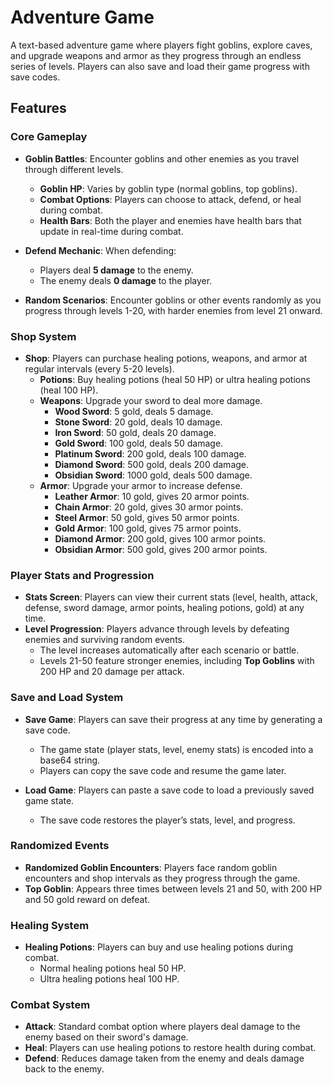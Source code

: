 # Adventure Game

A text-based adventure game where players fight goblins, explore caves, and upgrade weapons and armor as they progress through an endless series of levels. Players can also save and load their game progress with save codes.

## Features

### Core Gameplay
- **Goblin Battles**: Encounter goblins and other enemies as you travel through different levels.
  - **Goblin HP**: Varies by goblin type (normal goblins, top goblins).
  - **Combat Options**: Players can choose to attack, defend, or heal during combat.
  - **Health Bars**: Both the player and enemies have health bars that update in real-time during combat.

- **Defend Mechanic**: When defending:
  - Players deal **5 damage** to the enemy.
  - The enemy deals **0 damage** to the player.

- **Random Scenarios**: Encounter goblins or other events randomly as you progress through levels 1-20, with harder enemies from level 21 onward.

### Shop System
- **Shop**: Players can purchase healing potions, weapons, and armor at regular intervals (every 5-20 levels).
  - **Potions**: Buy healing potions (heal 50 HP) or ultra healing potions (heal 100 HP).
  - **Weapons**: Upgrade your sword to deal more damage.
    - **Wood Sword**: 5 gold, deals 5 damage.
    - **Stone Sword**: 20 gold, deals 10 damage.
    - **Iron Sword**: 50 gold, deals 20 damage.
    - **Gold Sword**: 100 gold, deals 50 damage.
    - **Platinum Sword**: 200 gold, deals 100 damage.
    - **Diamond Sword**: 500 gold, deals 200 damage.
    - **Obsidian Sword**: 1000 gold, deals 500 damage.
  - **Armor**: Upgrade your armor to increase defense.
    - **Leather Armor**: 10 gold, gives 20 armor points.
    - **Chain Armor**: 20 gold, gives 30 armor points.
    - **Steel Armor**: 50 gold, gives 50 armor points.
    - **Gold Armor**: 100 gold, gives 75 armor points.
    - **Diamond Armor**: 200 gold, gives 100 armor points.
    - **Obsidian Armor**: 500 gold, gives 200 armor points.

### Player Stats and Progression
- **Stats Screen**: Players can view their current stats (level, health, attack, defense, sword damage, armor points, healing potions, gold) at any time.
- **Level Progression**: Players advance through levels by defeating enemies and surviving random events.
  - The level increases automatically after each scenario or battle.
  - Levels 21-50 feature stronger enemies, including **Top Goblins** with 200 HP and 20 damage per attack.
  
### Save and Load System
- **Save Game**: Players can save their progress at any time by generating a save code.
  - The game state (player stats, level, enemy stats) is encoded into a base64 string.
  - Players can copy the save code and resume the game later.
  
- **Load Game**: Players can paste a save code to load a previously saved game state.
  - The save code restores the player’s stats, level, and progress.
  
### Randomized Events
- **Randomized Goblin Encounters**: Players face random goblin encounters and shop intervals as they progress through the game.
- **Top Goblin**: Appears three times between levels 21 and 50, with 200 HP and 50 gold reward on defeat.

### Healing System
- **Healing Potions**: Players can buy and use healing potions during combat.
  - Normal healing potions heal 50 HP.
  - Ultra healing potions heal 100 HP.

### Combat System
- **Attack**: Standard combat option where players deal damage to the enemy based on their sword's damage.
- **Heal**: Players can use healing potions to restore health during combat.
- **Defend**: Reduces damage taken from the enemy and deals damage back to the enemy.
